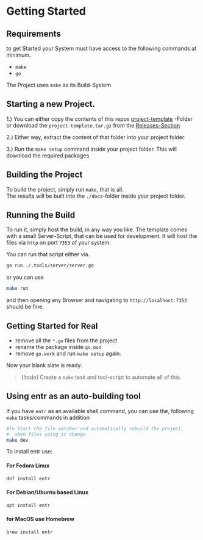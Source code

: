 # Getting Started

## Requirements

to get Started your System must have access to the following commands at
minimum.

- `make`
- `go`

The Project uses `make` as its Build-System

## Starting a new Project.

1.) You can either copy the contents of this repos
[project-template](../project-template/) -Folder or download the
`project-template.tar.gz` from the
[Releases-Section](https://github.com/Rocco-Gossmann/GoWas/releases)

2.) Either way, extract the content of that folder into your project folder

3.) Run the `make setup` command inside your project folder. This will download
the required packages

## Building the Project

To build the project, simply run `make`, that is all.\
The results will be built into the `./docs`-folder inside your project folder.

## Running the Build

To run it, simply host the build, in any way you like. The template comes with a
small Server-Script, that can be used for development. It will host the files
via `http` on port `7353` of your system.

You can run that script either via.

```bash
go run ./.tools/server/server.go
```
or you can use

```bash
make run
```

and then opening any Browser and navigating to `http://localhost:7353` should be
fine.

## Getting Started for Real

- remove all the `*.go` files from the project 
- rename the package inside `go.mod`
- remove `go.work` and run `make setup` again.

Now your blank slate is ready.

> [!todo] 
> Create a `make` task and tool-script to automate all of this.

## Using entr as an auto-building tool 

If you have `entr` as an available shell command, you can use the,
following `make` tasks/commands in addition

```bash
#To Start the file watcher and automatically rebuild the project,
#  when files using it change
make dev
```

To install entr use:

#### For Fedora Linux
```bash
dnf install entr
```
#### For Debian/Ubuntu based Linux
```bash
apt install entr
```

#### for MacOS use Homebrew
```bash
brew install entr
```


